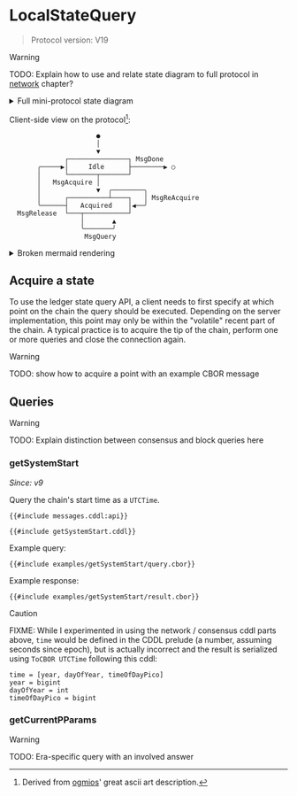# LocalStateQuery

> Protocol version: V19

> [!WARNING]
> TODO: Explain how to use and relate state diagram to full protocol in [network](../../../network) chapter?

<details>
  <summary> Full mini-protocol state diagram</summary>

```mermaid
stateDiagram
    direction LR
    [*] --> StIdle
    StIdle --> [*]: MsgDone
    StIdle --> Acquiring: MsgAcquire
    Acquiring --> Acquired: MsgAcquired
    Acquired --> Querying: MsgQuery
    Querying --> Acquired: MsgResult
    Acquired --> Acquiring: MsgReAcquire
    Acquiring --> StIdle: MsgFailure
    Acquired --> StIdle: MsgRelease
```

See also definition in [network spec](https://ouroboros-network.cardano.intersectmbo.org/pdfs/network-spec/network-spec.pdf#section.3.13).

</details>

Client-side view on the protocol[^1]:

```
                      ●
                      │
                      ▼
              ┌───────────────┐ MsgDone
       ╭─────▶│     Idle      ├────────▶ ○
       │      └───────┬───────┘
       │   MsgAcquire │
       │              ▼  ╭────────╮
       │      ┌──────────┴────┐   │ MsgReAcquire
       ╰──────┤   Acquired    │◀──╯
  MsgRelease  └───┬───────────┘
                  │       ▲
                  ╰───────╯
                   MsgQuery
```

<details>
  <summary>Broken mermaid rendering</summary>

```mermaid
stateDiagram
    direction LR
    [*] --> StIdle
    StIdle --> Acquired: MsgAcquire
    Acquired --> Acquired: MsgQuery, MsgReAcquire, MsgFailure
    StIdle --> StIdle: MsgFailure
    Acquired --> StIdle: MsgRelease
    StIdle --> [*]: MsgDone
```

</details>

[^1]: Derived from [ogmios](https://ogmios.dev/mini-protocols/local-state-query/)' great ascii art description.

## Acquire a state

To use the ledger state query API, a client needs to first specify at which point on the chain the query should be executed. Depending on the server implementation, this point may only be within the "volatile" recent part of the chain. A typical practice is to acquire the tip of the chain, perform one or more queries and close the connection again.

> [!WARNING]
> TODO: show how to acquire a point with an example CBOR message

## Queries

> [!WARNING]
> TODO: Explain distinction between consensus and block queries here

### getSystemStart

_Since: v9_

Query the chain's start time as a `UTCTime`.

```cddl
{{#include messages.cddl:api}}
```

```cddl
{{#include getSystemStart.cddl}}
```

Example query:

```cbor
{{#include examples/getSystemStart/query.cbor}}
```

Example response:

```cbor
{{#include examples/getSystemStart/result.cbor}}
```

> [!CAUTION]
> FIXME: While I experimented in using the network / consensus cddl parts above, `time` would be defined in the CDDL prelude (a number, assuming seconds since epoch), but is actually incorrect and the result is serialized using `ToCBOR UTCTime` following this cddl:
> ```cddl
> time = [year, dayOfYear, timeOfDayPico]
> year = bigint
> dayOfYear = int
> timeOfDayPico = bigint
> ```

### getCurrentPParams

> [!WARNING]
> TODO: Era-specific query with an involved answer
